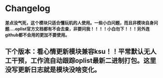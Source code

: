# Changelog

#### 差点没气死，这个模块只适合懂玩机的人使用。一些小白问题，而且非模块自身问题....oplist官方文档都有不会去查，非要问我！！！！小白勿下！！！另外连github都不会用的更加不要使用。


## 下个版本：看心情更新模块兼容ksu！！平常默认无人工干预，工作流自动跟踪oplist最新二进制打包。这里没写更新日志就是模块没啥变化。